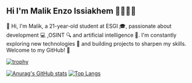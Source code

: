 ## Hi I'm Malik Enzo Issiakhem 👋🧑‍💻🐍

👋 Hi, I'm Malik, a 21-year-old student at ESGI 🎓, passionate about development 💻 ,OSINT 🔍 and artificial intelligence 🤖. I'm constantly exploring new technologies 🚀 and building projects to sharpen my skills. Welcome to my GitHub! 🌟

[![trophy](https://github-profile-trophy.vercel.app/?username=Malouek)](https://github.com/ryo-ma/github-profile-trophy)

[![Anurag's GitHub stats](https://github-readme-stats.vercel.app/api?username=Malouek)](https://github.com/anuraghazra/github-readme-stats)
[![Top Langs](https://github-readme-stats.vercel.app/api/top-langs/?username=Malouek)](https://github.com/anuraghazra/github-readme-stats)


